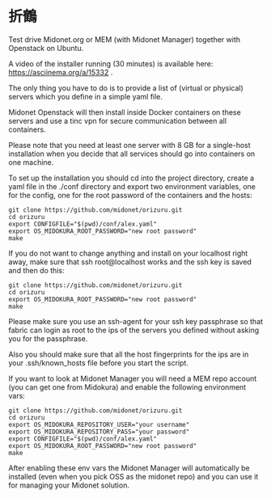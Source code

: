 折鶴
====
Test drive Midonet.org or MEM (with Midonet Manager) together with Openstack on Ubuntu.

A video of the installer running (30 minutes) is available here: https://asciinema.org/a/15332 .

The only thing you have to do is to provide a list of (virtual or physical) servers which you define in a simple yaml file.

Midonet Openstack will then install inside Docker containers on these servers and use a tinc vpn for secure communication between all containers.

Please note that you need at least one server with 8 GB for a single-host installation when you decide that all services should go into containers on one machine.

To set up the installation you should cd into the project directory, create a yaml file in the ./conf directory and export two environment variables, one for the config, one for the root password of the containers and the hosts:
```
git clone https://github.com/midonet/orizuru.git
cd orizuru
export CONFIGFILE="$(pwd)/conf/alex.yaml"
export OS_MIDOKURA_ROOT_PASSWORD="new root password"
make
```

If you do not want to change anything and install on your localhost right away, make sure that ssh root@localhost works and the ssh key is saved and then do this:
```
git clone https://github.com/midonet/orizuru.git
cd orizuru
export OS_MIDOKURA_ROOT_PASSWORD="new root password"
make
```

Please make sure you use an ssh-agent for your ssh key passphrase so that fabric can login as root to the ips of the servers you defined without asking you for the passphrase.

Also you should make sure that all the host fingerprints for the ips are in your .ssh/known_hosts file before you start the script.

If you want to look at Midonet Manager you will need a MEM repo account (you can get one from Midokura) and enable the following environment vars:
```
git clone https://github.com/midonet/orizuru.git
cd orizuru
export OS_MIDOKURA_REPOSITORY_USER="your username"
export OS_MIDOKURA_REPOSITORY_PASS="your password"
export CONFIGFILE="$(pwd)/conf/alex.yaml"
export OS_MIDOKURA_ROOT_PASSWORD="new root password"
make
```

After enabling these env vars the Midonet Manager will automatically be installed (even when you pick OSS as the midonet repo) and you can use it for managing your Midonet solution.

